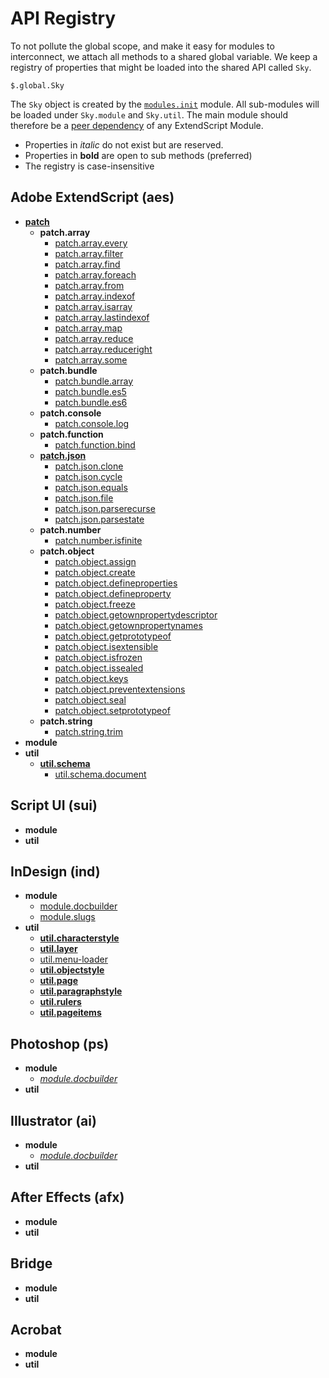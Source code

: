 # API Registry
To not pollute the global scope, and make it easy for modules to interconnect, we attach all methods to a shared global variable. We keep a registry of properties that might be loaded into the shared API called `Sky`.

    $.global.Sky

The `Sky` object is created by the [`modules.init`](../init) module. All sub-modules will be loaded under `Sky.module` and `Sky.util`. The main module should therefore be a [peer dependency](https://nodejs.org/en/blog/npm/peer-dependencies/) of any ExtendScript Module.

  * Properties in _italic_ do not exist but are reserved.
  * Properties in __bold__ are open to sub methods (preferred)
  * The registry is case-insensitive

## Adobe ExtendScript (aes)
  * [__patch__](../aes/patch)
    * __patch.array__
      * [patch.array.every](../aes/patch/array.every)
      * [patch.array.filter](../aes/patch/array.filter)
      * [patch.array.find](../aes/patch/array.find)
      * [patch.array.foreach](../aes/patch/array.foreach)
      * [patch.array.from](../aes/patch/array.from)
      * [patch.array.indexof](../aes/patch/array.indexof)
      * [patch.array.isarray](../aes/patch/array.isarray)
      * [patch.array.lastindexof](../aes/patch/array.lastindexof)
      * [patch.array.map](../aes/patch/array.map)
      * [patch.array.reduce](../aes/patch/array.reduce)
      * [patch.array.reduceright](../aes/patch/array.reduceright)
      * [patch.array.some](../aes/patch/array.some)
    * __patch.bundle__
      * [patch.bundle.array](../aes/patch/bundle.array)
      * [patch.bundle.es5](../aes/patch/bundle.es5)
      * [patch.bundle.es6](../aes/patch/bundle.es6)
    * __patch.console__
      * [patch.console.log](../aes/patch/console.log)
    * __patch.function__
      * [patch.function.bind](../aes/patch/function.bind)
    * [__patch.json__](../aes/patch/json)
      * [patch.json.clone](../aes/patch/json.clone)
      * [patch.json.cycle](../aes/patch/json.cycle)
      * [patch.json.equals](../aes/patch/json.equals)
      * [patch.json.file](../aes/patch/json.file)
      * [patch.json.parserecurse](../aes/patch/json.parserecurse)
      * [patch.json.parsestate](../aes/patch/json.parsestate)
    * __patch.number__
      * [patch.number.isfinite](../aes/patch/number.isfinite)
    * __patch.object__
      * [patch.object.assign](../aes/patch/object.assign)
      * [patch.object.create](../aes/patch/object.create)
      * [patch.object.defineproperties](../aes/patch/object.defineproperties)
      * [patch.object.defineproperty](../aes/patch/object.defineproperty)
      * [patch.object.freeze](../aes/patch/object.freeze)
      * [patch.object.getownpropertydescriptor](../aes/patch/object.getownpropertydescriptor)
      * [patch.object.getownpropertynames](../aes/patch/object.getownpropertynames)
      * [patch.object.getprototypeof](../aes/patch/object.getprototypeof)
      * [patch.object.isextensible](../aes/patch/object.isextensible)
      * [patch.object.isfrozen](../aes/patch/object.isfrozen)
      * [patch.object.issealed](../aes/patch/object.issealed)
      * [patch.object.keys](../aes/patch/object.keys)
      * [patch.object.preventextensions](../aes/patch/object.preventextensions)
      * [patch.object.seal](../aes/patch/object.seal)
      * [patch.object.setprototypeof](../aes/patch/object.setprototypeof)
    * __patch.string__
      * [patch.string.trim](../aes/patch/string.trim)
  * __module__
  * __util__
      * [__util.schema__](../aes/util/schema)
        * [util.schema.document](../aes/util/schema/document)

## Script UI (sui)
  * __module__
  * __util__

## InDesign (ind)
  * __module__
    * [module.docbuilder](https://github.com/CoverBuilder/General-Document-Builder)
    * [module.slugs](https://github.com/CoverBuilder/Slug-Tools)
  * __util__
    * [__util.characterstyle__](../ind/util/characterstyle)
    * [__util.layer__](../ind/util/layer)
    * [util.menu-loader](../ind/util/menuloader)
    * [__util.objectstyle__](../ind/util/objectstyle)
    * [__util.page__](../ind/util/page)
    * [__util.paragraphstyle__](../ind/util/paragraphstyle)
    * [__util.rulers__](../ind/util/rulers)  
    * [__util.pageitems__](../ind/util/pageitems)    

## Photoshop (ps)
  * __module__
    * [_module.docbuilder_](https://github.com/GitBruno/General-Document-Builder)
  * __util__

## Illustrator (ai)
  * __module__
    * [_module.docbuilder_](https://github.com/GitBruno/General-Document-Builder)
  * __util__

## After Effects (afx)
  * __module__
  * __util__

## Bridge
  * __module__
  * __util__

## Acrobat
  * __module__
  * __util__
